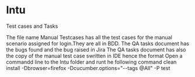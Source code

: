 # Intu
Test cases and Tasks


The file name Manual Testcases has all the test cases for the manual scenario assigned for login.They are all in BDD.
The QA tasks document has the bugs found and the bug raised in Jira 
The QA tasks document has also the copy of the manual test case swritten in IDE hence the format
Open a commandd line to the Intu folder
and runt he following command
clean install -Dbrowser=firefox -Dcucumber.options="--tags @All" -P test
